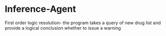 # Inference-Agent
First order logic resolution- the  program  takes  a  query  of  new  drug  list  and  provide  a  logical conclusion whether to issue a warning
